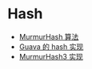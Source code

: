 # Hash



* [MurmurHash 算法](http://blog.leanote.com/post/medusar/Murmur%E5%93%88%E5%B8%8C%E7%AE%97%E6%B3%95)
* [Guava 的 hash 实现](https://github.com/google/guava/wiki/HashingExplained)
* [MurmurHash3 实现](https://github.com/yonik/java_util/blob/master/src/util/hash/MurmurHash3.java)

